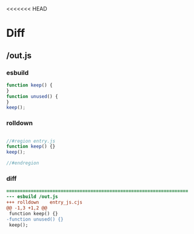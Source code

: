 <<<<<<< HEAD
# Diff
## /out.js
### esbuild
```js
function keep() {
}
function unused() {
}
keep();
```
### rolldown
```js

//#region entry.js
function keep() {}
keep();

//#endregion

```
### diff
```diff
===================================================================
--- esbuild	/out.js
+++ rolldown	entry_js.cjs
@@ -1,3 +1,2 @@
 function keep() {}
-function unused() {}
 keep();

```